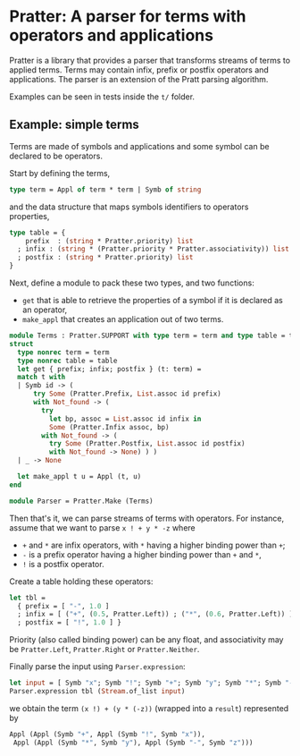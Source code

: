 Pratter: A parser for terms with operators and applications
===========================================================

Pratter is a library that provides a parser that transforms streams of terms to
applied terms.  Terms may contain infix, prefix or postfix operators and
applications.  The parser is an extension of the Pratt parsing algorithm.

Examples can be seen in tests inside the `t/` folder.

Example: simple terms
---------------------

Terms are made of symbols and applications and some symbol can
be declared to be operators.

Start by defining the terms,
``` ocaml
type term = Appl of term * term | Symb of string
```

and the data structure that maps symbols identifiers to operators properties,
```ocaml
type table = {
    prefix  : (string * Pratter.priority) list
  ; infix : (string * (Pratter.priority * Pratter.associativity)) list
  ; postfix : (string * Pratter.priority) list
}
```

Next, define a module to pack these two types, and two functions:

- `get` that is able to retrieve the properties of a symbol if it is declared as
  an operator,
- `make_appl` that creates an application out of two terms.

```ocaml
module Terms : Pratter.SUPPORT with type term = term and type table = table =
struct
  type nonrec term = term
  type nonrec table = table
  let get { prefix; infix; postfix } (t: term) =
  match t with
  | Symb id -> (
      try Some (Pratter.Prefix, List.assoc id prefix)
      with Not_found -> (
        try
          let bp, assoc = List.assoc id infix in
          Some (Pratter.Infix assoc, bp)
        with Not_found -> (
          try Some (Pratter.Postfix, List.assoc id postfix)
          with Not_found -> None) ) )
  | _ -> None

  let make_appl t u = Appl (t, u)
end

module Parser = Pratter.Make (Terms)
```

Then that's it, we can parse streams of terms with operators. For instance,
assume that we want to parse `x ! + y * -z` where

- `+` and `*` are infix operators, with `*` having a higher binding power than
  `+`;
- `-` is a prefix operator having a higher binding power than `+` and `*`,
- `!` is a postfix operator.

Create a table holding these operators:

``` ocaml
let tbl =
  { prefix = [ "-", 1.0 ]
  ; infix = [ ("+", (0.5, Pratter.Left)) ; ("*", (0.6, Pratter.Left)) ]
  ; postfix = [ "!", 1.0 ] }
```

Priority (also called binding power) can be any float, and associativity may be
`Pratter.Left`, `Pratter.Right` or `Pratter.Neither`.

Finally parse the input using `Parser.expression`:
``` ocaml
let input = [ Symb "x"; Symb "!"; Symb "+"; Symb "y"; Symb "*"; Symb "-"; Symb "z"]
Parser.expression tbl (Stream.of_list input)
```
we obtain the term `(x !) + (y * (-z))` (wrapped into a `result`) represented by

``` ocaml
Appl (Appl (Symb "+", Appl (Symb "!", Symb "x")),
 Appl (Appl (Symb "*", Symb "y"), Appl (Symb "-", Symb "z")))
```
